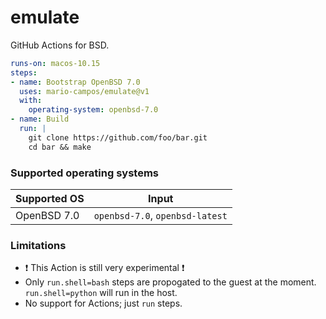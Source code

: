 # emulate

GitHub Actions for BSD.

```yaml
runs-on: macos-10.15
steps:
- name: Bootstrap OpenBSD 7.0
  uses: mario-campos/emulate@v1
  with:
    operating-system: openbsd-7.0
- name: Build
  run: |
    git clone https://github.com/foo/bar.git
    cd bar && make
```

### Supported operating systems

| Supported OS | Input |
| ------------ | ----- |
| OpenBSD 7.0  |`openbsd-7.0`, `openbsd-latest` |

### Limitations
- :heavy_exclamation_mark: This Action is still very experimental :heavy_exclamation_mark:
- Only `run.shell=bash` steps are propogated to the guest at the moment. `run.shell=python` will run in the host.
- No support for Actions; just `run` steps.
